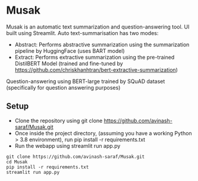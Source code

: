 # Musak
Musak is an automatic text summarization and question-answering tool. UI built using Streamlit.
Auto text-summarisation has two modes: 
  - Abstract: Performs abstractive summarization using the summarization pipeline by HuggingFace (uses BART model)
  - Extract: Performs extractive summarization using the pre-trained DistilBERT Model (trained and fine-tuned by https://github.com/chriskhanhtran/bert-extractive-summarization)

Question-answering using BERT-large trained by SQuAD dataset (specifically for question answering purposes)


## Setup 
 - Clone the repository using git clone https://github.com/avinash-saraf/Musak.git
 - Once inside the project directory, (assuming you have a working Python > 3.8 environment), run pip install -r requirements.txt
 - Run the webapp using streamlit run app.py

  ```
  git clone https://github.com/avinash-saraf/Musak.git
  cd Musak
  pip install -r requirements.txt
  streamlit run app.py
  ```
